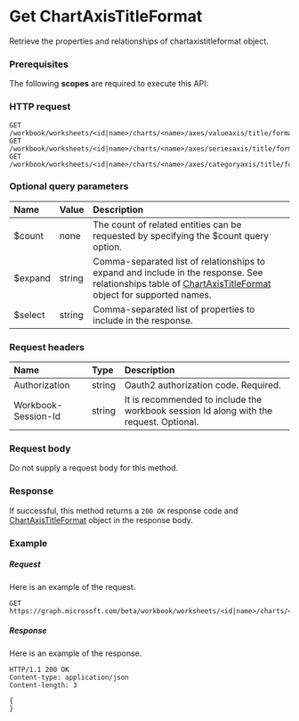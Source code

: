 # Get ChartAxisTitleFormat

Retrieve the properties and relationships of chartaxistitleformat object.
### Prerequisites
The following **scopes** are required to execute this API: 
### HTTP request
<!-- { "blockType": "ignored" } -->
```http
GET /workbook/worksheets/<id|name>/charts/<name>/axes/valueaxis/title/format
GET /workbook/worksheets/<id|name>/charts/<name>/axes/seriesaxis/title/format
GET /workbook/worksheets/<id|name>/charts/<name>/axes/categoryaxis/title/format
```
### Optional query parameters
|Name|Value|Description|
|:---------------|:--------|:-------|
|$count|none|The count of related entities can be requested by specifying the $count query option.|
|$expand|string|Comma-separated list of relationships to expand and include in the response. See relationships table of [ChartAxisTitleFormat](../resources/chartaxistitleformat.md) object for supported names. |
|$select|string|Comma-separated list of properties to include in the response.|

### Request headers
| Name       | Type | Description|
|:-----------|:------|:----------|
| Authorization  |string | Oauth2 authorization code. Required.| 
| Workbook-Session-Id  |string |It is recommended to include the workbook session Id along with the request. Optional.|

### Request body
Do not supply a request body for this method.
### Response
If successful, this method returns a `200 OK` response code and [ChartAxisTitleFormat](../resources/chartaxistitleformat.md) object in the response body.
### Example
##### Request
Here is an example of the request.
<!-- {
  "blockType": "request",
  "name": "get_chartaxistitleformat"
}-->
```http
GET https://graph.microsoft.com/beta/workbook/worksheets/<id|name>/charts/<name>/axes/valueaxis/title/format
```
##### Response
Here is an example of the response.
<!-- {
  "blockType": "response",
  "truncated": false,
  "@odata.type": "microsoft.graph.chartaxistitleformat"
} -->
```http
HTTP/1.1 200 OK
Content-type: application/json
Content-length: 3

{
}
```

<!-- uuid: 8fcb5dbc-d5aa-4681-8e31-b001d5168d79
2015-10-25 14:57:30 UTC -->
<!-- {
  "type": "#page.annotation",
  "description": "Get ChartAxisTitleFormat",
  "keywords": "",
  "section": "documentation",
  "tocPath": ""
}-->